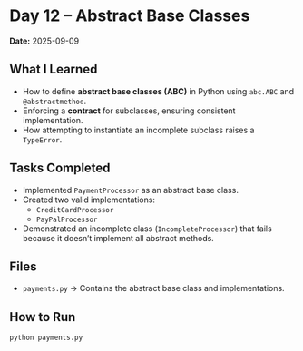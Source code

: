 # Day 12 – Abstract Base Classes

**Date:** 2025-09-09  

## What I Learned
- How to define **abstract base classes (ABC)** in Python using `abc.ABC` and `@abstractmethod`.
- Enforcing a **contract** for subclasses, ensuring consistent implementation.
- How attempting to instantiate an incomplete subclass raises a `TypeError`.

## Tasks Completed
- Implemented `PaymentProcessor` as an abstract base class.
- Created two valid implementations:
  - `CreditCardProcessor`
  - `PayPalProcessor`
- Demonstrated an incomplete class (`IncompleteProcessor`) that fails because it doesn’t implement all abstract methods.

## Files
- `payments.py` → Contains the abstract base class and implementations.

## How to Run
```bash
python payments.py
